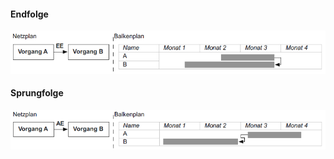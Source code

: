 #### Endfolge
![Endfolge](folien\4_projektorganisation\Balkenplantechnik_Endfolge.png)

#### Sprungfolge
![Sprungfolge](folien\4_projektorganisation\Balkenplantechnik_Sprungfolge.png)

